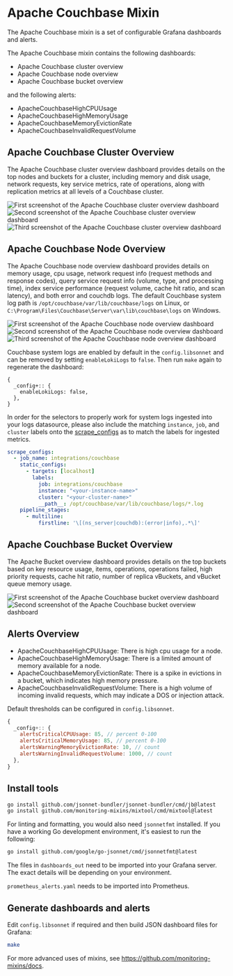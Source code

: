 # Apache Couchbase Mixin

The Apache Couchbase mixin is a set of configurable Grafana dashboards and alerts.

The Apache Couchbase mixin contains the following dashboards:

- Apache Couchbase cluster overview
- Apache Couchbase node overview
- Apache Couchbase bucket overview

and the following alerts:

- ApacheCouchbaseHighCPUUsage
- ApacheCouchbaseHighMemoryUsage
- ApacheCouchbaseMemoryEvictionRate
- ApacheCouchbaseInvalidRequestVolume

## Apache Couchbase Cluster Overview

The Apache Couchbase cluster overview dashboard provides details on the top nodes and buckets for a cluster, including memory and disk usage, network requests, key service metrics, rate of operations, along with replication metrics at all levels of a Couchbase cluster.

![First screenshot of the Apache Couchbase cluster overview dashboard](https://storage.googleapis.com/grafanalabs-integration-assets/apache-couchbase/screenshots/cluster-overview-1.png)
![Second screenshot of the Apache Couchbase cluster overview dashboard](https://storage.googleapis.com/grafanalabs-integration-assets/apache-couchbase/screenshots/cluster-overview-2.png)
![Third screenshot of the Apache Couchbase cluster overview dashboard](https://storage.googleapis.com/grafanalabs-integration-assets/apache-couchbase/screenshots/cluster-overview-3.png)

## Apache Couchbase Node Overview

The Apache Couchbase node overview dashboard provides details on memory usage, cpu usage, network request info (request methods and response codes), query service request info (volume, type, and processing time), index service performance (request volume, cache hit ratio, and scan latency), and both error and couchdb logs. The default Couchbase system log path is `/opt/couchbase/var/lib/couchbase/logs` on Linux, or `C:\Program\Files\Couchbase\Server\var\lib\couchbase\logs` on Windows.

![First screenshot of the Apache Couchbase node overview dashboard](https://storage.googleapis.com/grafanalabs-integration-assets/apache-couchbase/screenshots/node-overview-1.png)
![Second screenshot of the Apache Couchbase node overview dashboard](https://storage.googleapis.com/grafanalabs-integration-assets/apache-couchbase/screenshots/node-overview-2.png)
![Third screenshot of the Apache Couchbase node overview dashboard](https://storage.googleapis.com/grafanalabs-integration-assets/apache-couchbase/screenshots/node-overview-3.png)

Couchbase system logs are enabled by default in the `config.libsonnet` and can be removed by setting `enableLokiLogs` to `false`. Then run `make` again to regenerate the dashboard:

```
{
  _config+:: {
    enableLokiLogs: false,
  },
}
```

In order for the selectors to properly work for system logs ingested into your logs datasource, please also include the matching `instance`, `job`, and `cluster` labels onto the [scrape_configs](https://grafana.com/docs/loki/latest/clients/promtail/configuration/#scrape_configs) as to match the labels for ingested metrics.

```yaml
scrape_configs:
  - job_name: integrations/couchbase
    static_configs:
      - targets: [localhost]
        labels:
          job: integrations/couchbase
          instance: "<your-instance-name>"
          cluster: "<your-cluster-name>"
          __path__: /opt/couchbase/var/lib/couchbase/logs/*.log
    pipeline_stages:
      - multiline:
          firstline: '\[(ns_server|couchdb):(error|info),.*\]'
```

## Apache Couchbase Bucket Overview

The Apache Bucket overview dashboard provides details on the top buckets based on key resource usage, items, operations, operations failed, high priority requests, cache hit ratio, number of replica vBuckets, and vBucket queue memory usage.

![First screenshot of the Apache Couchbase bucket overview dashboard](https://storage.googleapis.com/grafanalabs-integration-assets/apache-couchbase/screenshots/bucket-overview-1.png)
![Second screenshot of the Apache Couchbase bucket overview dashboard](https://storage.googleapis.com/grafanalabs-integration-assets/apache-couchbase/screenshots/bucket-overview-2.png)

## Alerts Overview

- ApacheCouchbaseHighCPUUsage: There is high cpu usage for a node.
- ApacheCouchbaseHighMemoryUsage: There is a limited amount of memory available for a node.
- ApacheCouchbaseMemoryEvictionRate: There is a spike in evictions in a bucket, which indicates high memory pressure.
- ApacheCouchbaseInvalidRequestVolume: There is a high volume of incoming invalid requests, which may indicate a DOS or injection attack.

Default thresholds can be configured in `config.libsonnet`.

```js
{
  _config+:: {
    alertsCriticalCPUUsage: 85, // percent 0-100
    alertsCriticalMemoryUsage: 85, // percent 0-100
    alertsWarningMemoryEvictionRate: 10, // count
    alertsWarningInvalidRequestVolume: 1000, // count
  },
}
```

## Install tools

```bash
go install github.com/jsonnet-bundler/jsonnet-bundler/cmd/jb@latest
go install github.com/monitoring-mixins/mixtool/cmd/mixtool@latest
```

For linting and formatting, you would also need `jsonnetfmt` installed. If you
have a working Go development environment, it's easiest to run the following:

```bash
go install github.com/google/go-jsonnet/cmd/jsonnetfmt@latest
```

The files in `dashboards_out` need to be imported
into your Grafana server. The exact details will be depending on your environment.

`prometheus_alerts.yaml` needs to be imported into Prometheus.

## Generate dashboards and alerts

Edit `config.libsonnet` if required and then build JSON dashboard files for Grafana:

```bash
make
```

For more advanced uses of mixins, see
https://github.com/monitoring-mixins/docs.
